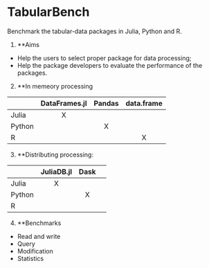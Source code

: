 # TabularBench
Benchmark the tabular-data packages in Julia, Python and R.

1. **Aims 

* Help the users to select proper package for data processing;
* Help the package developers to evaluate the performance of the packages.
      
2. **In memeory processing

|              | DataFrames.jl | Pandas | data.frame | 
| :---------   | :------:      | :----: | :--------: | 
| Julia        |       X       |        |            | 
| Python       |               | X      |            | 
| R            |               |        |     X      | 

3. **Distributing processing:

|              | JuliaDB.jl    | Dask   |            | 
| :---------   | :------:      | :----: | :--------: | 
| Julia        |       X       |        |            | 
| Python       |               |    X   |            | 
| R            |               |        |            | 

4. **Benchmarks 

* Read and write
* Query
* Modification 
* Statistics



